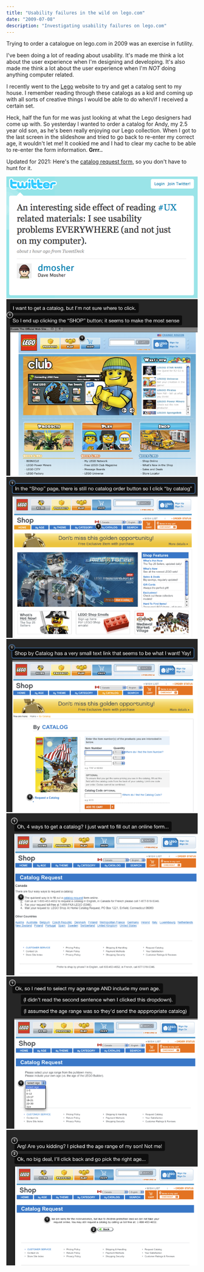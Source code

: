 ```yaml
---
title: "Usability failures in the wild on lego.com"
date: "2009-07-08"
description: "Investigating usability failures on lego.com"
---
```


<aside class="tldr">
Trying to order a catalogue on lego.com in 2009 was an exercise in futility.
</aside>

I've been doing a lot of reading about usability. It's made me think a lot about the user experience when I'm designing and developing. It's also made me think a lot about the user experience when I'm *NOT* doing anything computer related.

I recently went to the [Lego](www.lego.com) website to try and get a catalog sent to my house. I remember reading through these catalogs as a kid and coming up with all sorts of creative things I would be able to do when/if I received a certain set.

Heck, half the fun for me was just looking at what the Lego designers had come up with. So yesterday I wanted to order a catalog for Andy, my 2.5 year old son, as he's been really enjoying our Lego collection. When I got to the last screen in the slideshow and tried to go back to re-enter my correct age, it wouldn't let me! It cookied me and I had to clear my cache to be able to re-enter the form information. **Grrr..**

<aside>
Updated for 2021: Here's the <a href="https://www.lego.com/en-us/page/static/catalogue-request">catalog request form</a>, so you don't have to hunt for it.
</aside>

![Image of tweet by @dmosher, "An interesting side effect of reading UX related materials: I see usability problems EVERYWHERE (and not just on my computer)"](/img/890217-Picture%208.png)
![I want to get a catalog, but I'm not sure where to click. So I end up clicking the SHOP button; it seems to make the most sense.](/img/890218-Picture%209.png)
![In the Shop page, there is still no catalog order button so I click "by catalog"](/img/890219-Picture%2010.png)
![Shop by Catalog has a very small text link that seems to be what I want! Yay!](/img/890220-Picture%2011.png)
![Oh, 4 ways to get a catalog? I just want to fill out an online form](/img/890221-Picture%2012.png)
![Ok, so I need to select my age range AND include my own age.](/img/890222-Picture%2013.png)
![Arg! Are you kidding? I picked the age range of my son! Not me! Ok, no big deal, I'll click back and go pick the right age.](/img/890223-Picture%2014.png)